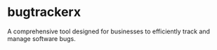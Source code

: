 # bugtrackerx
A comprehensive tool designed for businesses to efficiently track and manage software bugs.
